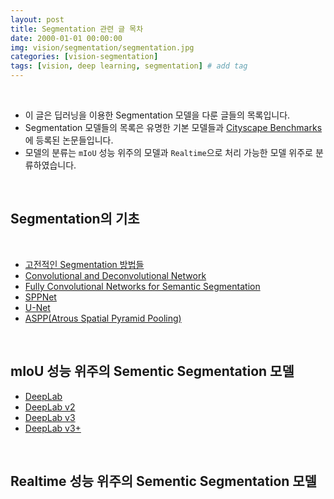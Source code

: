 ```yaml
---
layout: post
title: Segmentation 관련 글 목차   
date: 2000-01-01 00:00:00
img: vision/segmentation/segmentation.jpg
categories: [vision-segmentation] 
tags: [vision, deep learning, segmentation] # add tag
---
```


<br>

- 이 글은 딥러닝을 이용한 Segmentation 모델을 다룬 글들의 목록입니다.
- Segmentation 모델들의 목록은 유명한 기본 모델들과 [Cityscape Benchmarks](https://www.cityscapes-dataset.com/benchmarks/#scene-labeling-task)에 등록된 논문들입니다.
- 모델의 분류는 `mIoU` 성능 위주의 모델과 `Realtime`으로 처리 가능한 모델 위주로 분류하였습니다.

<br>

## **Segmentation**의 기초

<br>

- [고전적인 Segmentation 방법들]()
- [Convolutional and Deconvolutional Network]()
- [Fully Convolutional Networks for Semantic Segmentation](https://gaussian37.github.io/vision-segmentation-fcn/)
- [SPPNet]()
- [U-Net](https://gaussian37.github.io/vision-segmentation-unet/)
- [ASPP(Atrous Spatial Pyramid Pooling)](https://gaussian37.github.io/vision-segmentation-aspp/)

<br>

## **mIoU 성능 위주의 Sementic Segmentation 모델**

- [DeepLab]()
- [DeepLab v2]()
- [DeepLab v3]()
- [DeepLab v3+](https://gaussian37.github.io/vision-segmentation-deeplabv3plus/)

<br>

## **Realtime 성능 위주의 Sementic Segmentation 모델**

<br>

